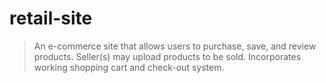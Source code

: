 # retail-site

> An e-commerce site that allows users to purchase, save, and review products.
> Seller(s) may upload products to be sold.
> Incorporates working shopping cart and check-out system.